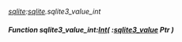 _[sqlite](../../modules/sqlite/sqlite-module.md):[sqlite](../../modules/sqlite/sqlite-module.md).sqlite3\_value\_int_
##### Function sqlite3\_value\_int:[Int](../../modules/wonkey/wonkey-types-int.md)( :[sqlite3_value](../../modules/sqlite/sqlite-sqlite3_value.md) Ptr )
